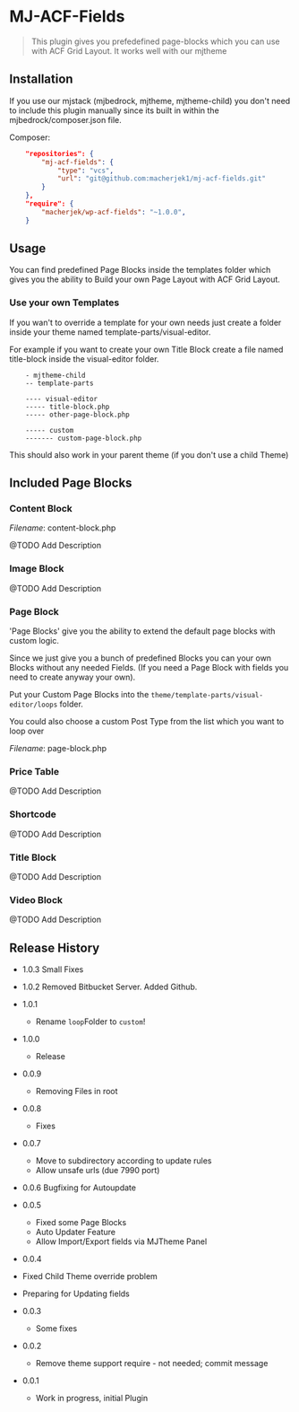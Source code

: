 # MJ-ACF-Fields
> This plugin gives you prefedefined page-blocks which you can use with ACF Grid Layout. It works well with our mjtheme


## Installation

If you use our mjstack (mjbedrock, mjtheme, mjtheme-child) you don't need to
include this plugin manually since its built in within the mjbedrock/composer.json
file.

Composer:

```json
	"repositories": {
        "mj-acf-fields": {
            "type": "vcs",
            "url": "git@github.com:macherjek1/mj-acf-fields.git"
        }
    },
    "require": {
		"macherjek/wp-acf-fields": "~1.0.0",
	}
```

## Usage

You can find predefined Page Blocks inside the templates folder which
gives you the ability to Build your own Page Layout with ACF Grid Layout.


### Use your own Templates

If you wan't to override a template for your own needs just
create a folder inside your theme named template-parts/visual-editor.

For example if you want to create your own Title Block
create a file named title-block inside the visual-editor folder.

```
	- mjtheme-child
	-- template-parts

	---- visual-editor
	----- title-block.php
	----- other-page-block.php

	----- custom
	------- custom-page-block.php
```

This should also work in your parent theme (if you don't use
a child Theme)



## Included Page Blocks

### Content Block

_Filename_: content-block.php

@TODO Add Description

### Image Block

@TODO Add Description

### Page Block

'Page Blocks' give you the ability to extend the default
page blocks with custom logic.

Since we just give you a bunch of predefined Blocks you can your
own Blocks without any needed Fields. (If you need a Page Block
with fields you need to create anyway your own).

Put your Custom Page Blocks into the ``theme/template-parts/visual-editor/loops``
folder.

You could also choose a custom Post Type from the list which you want
to loop over

_Filename_: page-block.php

### Price Table

@TODO Add Description

### Shortcode

@TODO Add Description

### Title Block

@TODO Add Description

### Video Block

@TODO Add Description

## Release History

* 1.0.3
	Small Fixes

* 1.0.2
	Removed Bitbucket Server. Added Github.

* 1.0.1
	* Rename `loop`Folder to `custom`!

* 1.0.0
	* Release

* 0.0.9
	* Removing Files in root

* 0.0.8
	* Fixes

* 0.0.7
	* Move to subdirectory according to update rules
	* Allow unsafe urls (due 7990 port)

* 0.0.6
	Bugfixing for Autoupdate

* 0.0.5
	* Fixed some Page Blocks
	* Auto Updater Feature
	* Allow Import/Export fields via MJTheme Panel

* 0.0.4
 * Fixed Child Theme override problem
 * Preparing for Updating fields

* 0.0.3
	* Some fixes

* 0.0.2
    * Remove theme support require - not needed; commit message

* 0.0.1
	* Work in progress, initial Plugin
